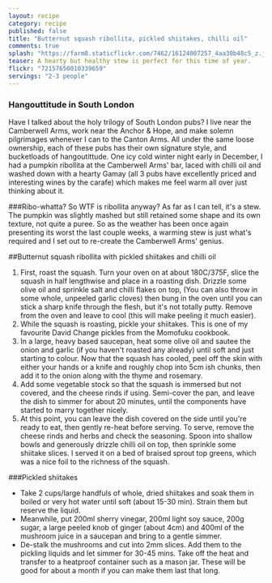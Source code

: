 ```yaml
---
layout: recipe
category: recipe
published: false
title: "Butternut squash ribollita, pickled shiitakes, chilli oil"
comments: true
splash: "https://farm8.staticflickr.com/7462/16124007257_4aa30b48c5_z.jpg"
teaser: A hearty but healthy stew is perfect for this time of year.
flickr: "72157650010339659"
servings: "2-3 people"
---
```


### Hangouttitude in South London
Have I talked about the holy trilogy of South London pubs? I live near the Camberwell Arms, work near the Anchor & Hope, and make solemn pilgrimages whenever I can to the Canton Arms. All under the same loose ownership, each of these pubs has their own signature style, and bucketloads of hangoutittude. One icy cold winter night early in December, I had a pumpkin ribollita at the Camberwell Arms' bar, laced with chilli oil and washed down with a hearty Gamay (all 3 pubs have excellently priced and interesting wines by the carafe) which makes me feel warm all over just thinking about it.

###Ribo-whatta?
So WTF is ribollita anyway? As far as I can tell, it's a stew. The pumpkin was slightly mashed but still retained some shape and its own texture, not quite a puree. So as the weather has been once again presenting its worst the last couple weeks, a warming stew is just what's required and I set out to re-create the Camberwell Arms' genius.

##Butternut squash ribollita with pickled shiitakes and chilli oil

1. First, roast the squash. Turn your oven on at about 180C/375F, slice the squash in half lengthwise and place in a roasting dish. Drizzle some olive oil and sprinkle salt and chilli flakes on top, (You can also throw in some whole, unpeeled garlic cloves) then bung in the oven until you can stick a sharp knife through the flesh, but it's not totally putty.  Remove from the oven and leave to cool (this will make peeling it much easier).
2. While the squash is roasting, pickle your shiitakes. This is one of my favourite David Change pickles from the Momofuku cookbook. 
3. In a large, heavy based saucepan, heat some olive oil and sautee the onion and garlic (if you haven't roasted any already) until soft and just starting to colour. Now that the squash has cooled, peel off the skin with either your hands or a knife and roughly chop into 5cm ish chunks, then add it to the onion along with the thyme and rosemary.
4. Add some vegetable stock so that the squash is immersed but not covered, and the cheese rinds if using. Semi-cover the pan, and leave the dish to simmer for about 20 minutes, until the components have started to marry together nicely.
5. At this point, you can leave the dish covered on the side until you're ready to eat, then gently re-heat before serving. To serve, remove the cheese rinds and herbs and check the seasoning. Spoon into shallow bowls and generously drizzle chilli oil on top, then sprinkle some shiitake slices. I served it on a bed of braised sprout top greens, which was a nice foil to the richness of the squash.

###Pickled shiitakes
- Take 2 cups/large handfuls of whole, dried shiitakes and soak them in boiled or very hot water until soft (about 15-30 min). Strain them but reserve the liquid. 
- Meanwhile, put 200ml sherry vinegar, 200ml light soy sauce, 200g sugar, a large peeled knob of ginger (about 4cm) and 400ml of the mushroom juice in a saucepan and bring to a gentle simmer. 
- De-stalk the mushrooms and cut into 2mm slices. Add them to the pickling liquids and let simmer for 30-45 mins. Take off the heat and transfer to a heatproof container such as a mason jar. These will be good for about a month if you can make them last that long.

